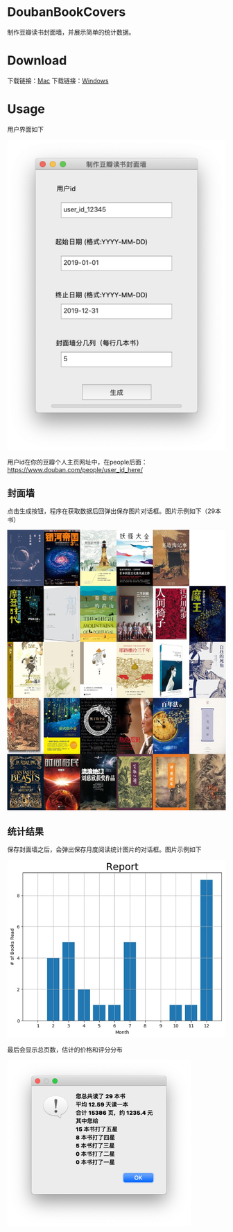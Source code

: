 # DoubanBookCovers

制作豆瓣读书封面墙，并展示简单的统计数据。

# Download

下载链接：[Mac](https://github.com/astroboylrx/DoubanBookCovers/releases/download/v1.2/DoubanBookCovers-Mac.app.zip)
下载链接：[Windows](https://github.com/astroboylrx/DoubanBookCovers/releases/download/v1.2/DoubanBookCovers-Windows.zip)


# Usage

用户界面如下

![UI](./pics/UI.png "UI")

用户id在你的豆瓣个人主页网址中，在people后面：https://www.douban.com/people/user_id_here/

## 封面墙

点击生成按钮，程序在获取数据后回弹出保存图片对话框。图片示例如下（29本书）

![bs](./pics/bookcovers.jpg "bs")

## 统计结果

保存封面墙之后，会弹出保存月度阅读统计图片的对话框。图片示例如下

![bs](./pics/monthlyreport.jpg "bs")

最后会显示总页数，估计的价格和评分分布

![bs](./pics/stats.png "bs")

